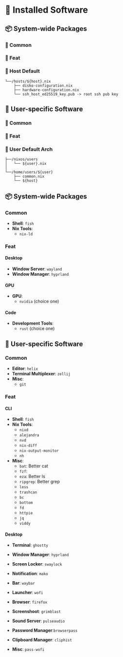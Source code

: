 # 💽 Installed Software

## 📦 System-wide Packages

### 🧩 Common 


### 🔌 Feat 

### 📐 Host Default

```
└──/hosts/${host}.nix
    ├── disko-configuration.nix  
    ├── hardware-configuration.nix  
    └── ssh_host_ed25519_key.pub -> root ssh pub key
```

## 👤 User-specific Software

### 🧩 Common 

### 🔌 Feat 

### 📐 User Default Arch

```
├──/nixos/users
│   └── ${user}.nix
│
└──/home/users/${user}
    ├── common.nix  
    └── ${host}
```

## 📦 System-wide Packages



### Common

- **Shell**: `fish`
- **Nix Tools**:
  - `nix-ld`

### Feat

#### Desktop

- **Window Server**: `wayland`
- **Window Manager**: `hyprland`

#### GPU

- **GPU**:
  - `nvidia` (choice one)

#### Code

- **Development Tools**:
  - `rust` (choice one)

## 👤 User-specific Software

### Common

<!--- **Editor**: `neovim`-->

- **Editor**: `helix`
- **Terminal Multiplexer**: `zellij`
- **Misc**:
  - `git`

### Feat

#### CLI

- **Shell**: `fish`
- **Nix Tools**:
  - `nixd`
  - `alejandra`
  - `nvd`
  - `nix-diff`
  - `nix-output-monitor`
  - `nh`
- **Misc**:
  - `bat`: Better cat
  - `fzf`: 
  - `eza`: Better ls
  - `ripgrep`: Better grep
  - `less`
  - `trashcan`
  - `bc`
  - `bottom`
  - `fd`
  - `httpie`
  - `jq`
  - `viddy`

#### Desktop

- **Terminal**: `ghostty`
- **Window Manager**: `hyprland`
- **Screen Locker**: `swaylock`
- **Notification**: `mako`
- **Bar**: `waybar`
- **Launcher**: `wofi`
- **Browser**: `firefox`

- **Screenshoot**: `grimblast`
- **Sound Server**: `pulseaudio`
- **Password Manager**:`browserpass`
- **Clipboard Manager**: `cliphist`
- **Misc**:
  `pass-wofi`
